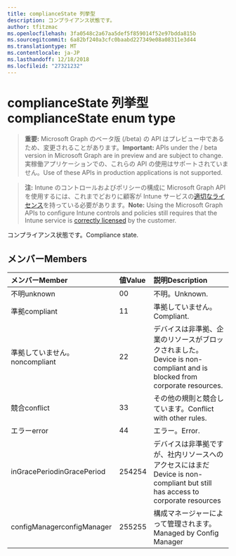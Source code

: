 ```yaml
---
title: complianceState 列挙型
description: コンプライアンス状態です。
author: tfitzmac
ms.openlocfilehash: 3fa0548c2a67aa5def5f859014f52e97bdda815b
ms.sourcegitcommit: 6a82bf240a3cfc0baabd227349e08a08311e3d44
ms.translationtype: MT
ms.contentlocale: ja-JP
ms.lasthandoff: 12/18/2018
ms.locfileid: "27321232"
---
```

# <a name="compliancestate-enum-type"></a><span data-ttu-id="773b9-103">complianceState 列挙型</span><span class="sxs-lookup"><span data-stu-id="773b9-103">complianceState enum type</span></span>

> <span data-ttu-id="773b9-104">**重要:** Microsoft Graph のベータ版 (/beta) の API はプレビュー中であるため、変更されることがあります。</span><span class="sxs-lookup"><span data-stu-id="773b9-104">**Important:** APIs under the / beta version in Microsoft Graph are in preview and are subject to change.</span></span> <span data-ttu-id="773b9-105">実稼働アプリケーションでの、これらの API の使用はサポートされていません。</span><span class="sxs-lookup"><span data-stu-id="773b9-105">Use of these APIs in production applications is not supported.</span></span>

> <span data-ttu-id="773b9-106">**注:** Intune のコントロールおよびポリシーの構成に Microsoft Graph API を使用するには、これまでどおりに顧客が Intune サービスの[適切なライセンス](https://go.microsoft.com/fwlink/?linkid=839381)を持っている必要があります。</span><span class="sxs-lookup"><span data-stu-id="773b9-106">**Note:** Using the Microsoft Graph APIs to configure Intune controls and policies still requires that the Intune service is [correctly licensed](https://go.microsoft.com/fwlink/?linkid=839381) by the customer.</span></span>

<span data-ttu-id="773b9-107">コンプライアンス状態です。</span><span class="sxs-lookup"><span data-stu-id="773b9-107">Compliance state.</span></span>
## <a name="members"></a><span data-ttu-id="773b9-108">メンバー</span><span class="sxs-lookup"><span data-stu-id="773b9-108">Members</span></span>
|<span data-ttu-id="773b9-109">メンバー</span><span class="sxs-lookup"><span data-stu-id="773b9-109">Member</span></span>|<span data-ttu-id="773b9-110">値</span><span class="sxs-lookup"><span data-stu-id="773b9-110">Value</span></span>|<span data-ttu-id="773b9-111">説明</span><span class="sxs-lookup"><span data-stu-id="773b9-111">Description</span></span>|
|:---|:---|:---|
|<span data-ttu-id="773b9-112">不明</span><span class="sxs-lookup"><span data-stu-id="773b9-112">unknown</span></span>|<span data-ttu-id="773b9-113">0</span><span class="sxs-lookup"><span data-stu-id="773b9-113">0</span></span>|<span data-ttu-id="773b9-114">不明。</span><span class="sxs-lookup"><span data-stu-id="773b9-114">Unknown.</span></span>|
|<span data-ttu-id="773b9-115">準拠</span><span class="sxs-lookup"><span data-stu-id="773b9-115">compliant</span></span>|<span data-ttu-id="773b9-116">1</span><span class="sxs-lookup"><span data-stu-id="773b9-116">1</span></span>|<span data-ttu-id="773b9-117">準拠していません。</span><span class="sxs-lookup"><span data-stu-id="773b9-117">Compliant.</span></span>|
|<span data-ttu-id="773b9-118">準拠していません。</span><span class="sxs-lookup"><span data-stu-id="773b9-118">noncompliant</span></span>|<span data-ttu-id="773b9-119">2</span><span class="sxs-lookup"><span data-stu-id="773b9-119">2</span></span>|<span data-ttu-id="773b9-120">デバイスは非準拠、企業のリソースがブロックされました。</span><span class="sxs-lookup"><span data-stu-id="773b9-120">Device is non-compliant and is blocked from corporate resources.</span></span>|
|<span data-ttu-id="773b9-121">競合</span><span class="sxs-lookup"><span data-stu-id="773b9-121">conflict</span></span>|<span data-ttu-id="773b9-122">3</span><span class="sxs-lookup"><span data-stu-id="773b9-122">3</span></span>|<span data-ttu-id="773b9-123">その他の規則と競合しています。</span><span class="sxs-lookup"><span data-stu-id="773b9-123">Conflict with other rules.</span></span>|
|<span data-ttu-id="773b9-124">エラー</span><span class="sxs-lookup"><span data-stu-id="773b9-124">error</span></span>|<span data-ttu-id="773b9-125">4</span><span class="sxs-lookup"><span data-stu-id="773b9-125">4</span></span>|<span data-ttu-id="773b9-126">エラー。</span><span class="sxs-lookup"><span data-stu-id="773b9-126">Error.</span></span>|
|<span data-ttu-id="773b9-127">inGracePeriod</span><span class="sxs-lookup"><span data-stu-id="773b9-127">inGracePeriod</span></span>|<span data-ttu-id="773b9-128">254</span><span class="sxs-lookup"><span data-stu-id="773b9-128">254</span></span>|<span data-ttu-id="773b9-129">デバイスは非準拠ですが、社内リソースへのアクセスにはまだ</span><span class="sxs-lookup"><span data-stu-id="773b9-129">Device is non-compliant but still has access to corporate resources</span></span>|
|<span data-ttu-id="773b9-130">configManager</span><span class="sxs-lookup"><span data-stu-id="773b9-130">configManager</span></span>|<span data-ttu-id="773b9-131">255</span><span class="sxs-lookup"><span data-stu-id="773b9-131">255</span></span>|<span data-ttu-id="773b9-132">構成マネージャーによって管理されます。</span><span class="sxs-lookup"><span data-stu-id="773b9-132">Managed by Config Manager</span></span>|





